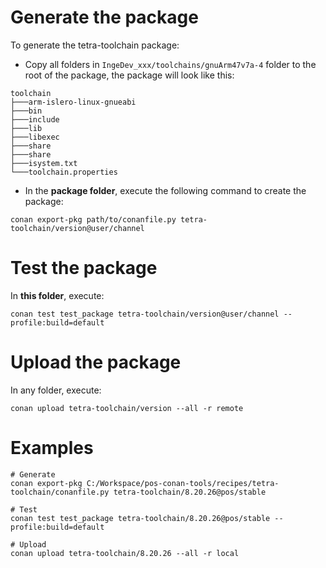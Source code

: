 # Generate the package

To generate the tetra-toolchain package:

* Copy all folders in `IngeDev_xxx/toolchains/gnuArm47v7a-4` folder to the root of the package, the package will look like this:

```
toolchain
├───arm-islero-linux-gnueabi
├───bin
├───include
├───lib
├───libexec
├───share
├───share
├───isystem.txt
└───toolchain.properties
```

* In the **package folder**, execute the following command to create the package:

```
conan export-pkg path/to/conanfile.py tetra-toolchain/version@user/channel
```

# Test the package

In **this folder**, execute:

```
conan test test_package tetra-toolchain/version@user/channel --profile:build=default
```

# Upload the package

In any folder, execute:

```
conan upload tetra-toolchain/version --all -r remote
```

# Examples

```
# Generate
conan export-pkg C:/Workspace/pos-conan-tools/recipes/tetra-toolchain/conanfile.py tetra-toolchain/8.20.26@pos/stable

# Test
conan test test_package tetra-toolchain/8.20.26@pos/stable --profile:build=default

# Upload
conan upload tetra-toolchain/8.20.26 --all -r local
```

